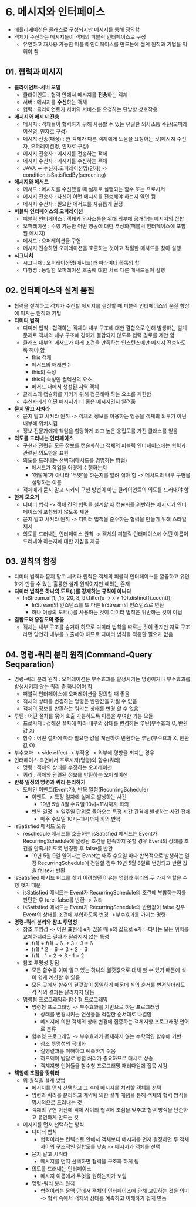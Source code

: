 # 6. 메시지와 인터페이스

- 애플리케이션은 클래스로 구성되지만 메시지를 통해 정의함
- 객체가 수신하는 메시지들이 객체의 퍼블릭 인터페이스로 구성
    - 유연하고 재사용 가능한 퍼블릭 인터페이스를 만드는에 설계 원칙과 기법을 익혀야 함

## **01. 협력과 메시지**

- **클라이언트-서버 모델**
    - 클라이언트 : 협력 안에서 메시지를 **전송**하는 객체
    - 서버 : 메시지를 **수신**하는 객체
    - 협력 : 클라이언트가 서버의 서비스를 요청하는 단방향 상호작용
- **메시지와 메시지 전송**
    - 메시지 : 객체들이 협력하기 위해 사용할 수 있는 유일한 의사소통 수단(오퍼레이션명, 인자로 구성)
    - 메시지 전송(패싱) : 한 객체가 다른 객체에게 도움을 요청하는 것(메시지 수신자, 오퍼레이션명, 인자로 구성)
    - 메시지 전송자 : 메시지를 전송하는 객체
    - 메시지 수신자 : 메시지를 수신하는 객체
    - JAVA -> 수신자.오퍼레이션명(인자) -> condition.isSatisfiedBy(screening)
- **메시지와 메서드**
    - 메서드 : 메시지를 수신했을 때 실제로 실행되는 함수 또는 프로시저
    - 메시지 전송자 : 자신이 어떤 메시지를 전송해야 하는지 알면 됨
    - 메시지 수신자 : 필요한 메서드를 자유롭게 결정
- **퍼블릭 인터페이스와 오퍼레이션**
    - 퍼블릭 인터페이스 : 객체가 의사소통을 위해 외부에 공개하는 메시지의 집합
    - 오퍼레이션 : 수행 가능한 어떤 행동에 대한 추상화(퍼블릭 인터페이스에 포함된 메시지)
    - 메서드 : 오퍼레이션을 구현
    - 메시지 전송하면 오퍼레이션을 호출하는 것이고 적절한 메서드를 찾아 실행
- **시그니처**
    - 시그니처 : 오퍼레이션명(메서드)과 파라미터 목록의 합
    - 다형성 : 동일한 오퍼레이션 호출에 대한 서로 다른 메서드들이 실행

## **02. 인터페이스와 설계 품질**

- 협력을 설계하고 객체가 수신할 메시지를 결정할 때 퍼블릭 인터페이스의 품질 향상에 미치는 원칙과 기법
- **디미터 법칙**
    - 디미터 법칙 : 협력하는 객체의 내부 구조에 대한 결합으로 인해 발생하는 설계 문제로 객체의 내부 구조에 강하게 결합되지 않도록 협력 경로를 제안 함
    - 클래스 내부의 메서드가 아래 조건을 만족하는 인스턴스에만 메시지 전송하도록 해야 함
        - this 객체
        - 메서드의 매개변수
        - this의 속성
        - this의 속성인 컬렉션의 요소
        - 메서드 내에서 생성된 지역 객체
    - 클래스의 캡슐화를 지키기 위해 접근해야 하는 요소를 제한함
    - 수신자에게 어떤 메시지가 더 좋은 메시지인지 알려줌
- **묻지 말고 시켜라**
    - 묻지 말고 시켜라 원칙 -> 객체의 정보를 이용하는 행동을 객체의 외부가 아닌 내부에 위치시킴
    - 정보 전문가에게 책임을 할당하게 되고 높은 응집도를 가진 클래스를 얻음
- **의도를 드러내는 인터페이스**
    - 구현과 관련된 모든 정보를 캡슐화하고 객체의 퍼블릭 인터페이스에는 협력과 관련된 의도만을 표현
    - 의도를 드러내는 선택자(메서드를 명명하는 방법)
        - 메서드가 작업을 어떻게 수행하는지
        - '어떻게'가 아니라 '무엇'을 하는지를 알려 줘야 함 -> 메서드의 내부 구현을 설명하는 이름
    - 객체에게 묻지 말고 시키되 구현 방법이 아닌 클라이언트의 의도를 드러내야 함
- **함께 모으기**
    - 디미터 법칙 -> 객체 간의 협력을 설계할 때 캡슐화를 위반하는 메시지가 인터페이스에 포함되지 않도록 제한
    - 묻지 말고 시켜라 원칙 -> 디미터 법칙을 준수하는 협력을 만들기 위해 스타일 제시
    - 의도를 드러내는 인터페이스 원칙 -> 객체의 퍼블릭 인터페이스에 어떤 이름이 드러내야 하는지에 대한 지킴을 제공

## **03. 원칙의 함정**

- 디미터 법칙과 묻지 말고 시켜라 원칙은 객체의 퍼블릭 인터페이스를 깔끔하고 유연하게 만들 수 있는 훌륭한 설계 원칙이지만 예외는 존재
- **디미터 법칙은 하나의 도트(.)를 강제하는 규칙이 아니다**
    - InStream.of(1, ,15, 20, 3, 9).filter(x -> x > 10).distinct().count();
        - InStream의 인스턴스를 또 다른 InStream의 인스턴스로 변환
        - 하나 이상의 도트(.)를 사용하는 것이 디미터 법칙은 위반하는 것이 아님
- **결합도와 응집도의 충돌**
    - 객체는 내부 구조를 숨겨야 하므로 디미터 법칙을 따르는 것이 좋지만 자료 구조라면 당연히 내부를 노출해야 하므로 디미터 법칙을 적용할 필요가 없음

## **04. 명령-쿼리 분리 원칙(Command-Query Seqparation)**

- 명령-쿼리 분리 원칙 : 오퍼레이션은 부수효과를 발생시키는 명령이거나 부수효과를 발생시키지 않는 쿼리 중 하나여야 함
    - 퍼블릭 인터페이스에 오퍼레이션을 정의할 때 좋음
    - 객체의 상태를 변경하는 명령은 반환값을 가질 수 없음
    - 객체의 정보를 반환하는 쿼리는 상태를 변경 할 수 없음
- 루틴 : 어떤 절차를 묶어 호출 가능하도록 이름을 부여한 기능 모듈
    - 프로시저 : 정해진 절차에 따라 내부의 상태를 변경하는 루틴(부수효과 O, 반환값 X)
    - 함수 : 어떤 절차에 따라 필요한 값을 계산하여 반환하는 루틴(부수효과 X, 반환값 O)
- 부수효과 -> side effect -> 부작용 -> 외부에 영향을 끼치는 경우
- 인터페이스 측면에서 프로시저(명령)와 함수(쿼리)
    - 명령 : 객체의 상태를 수정하는 오퍼레이션
    - 쿼리 : 객체와 관련된 정보를 반환하는 오퍼레이션
- **반복 일정의 명령과 쿼리 분리하기**
    - 도메인 이벤트(Event가), 반복 일정(RecurringSchedule)
        - 이벤트 -> 특정 일자에 실제로 발생하는 사건
            - 19년 5월 8일 수요일 10시~11시까지 회의
        - 반복 일정 -> 일주일 단위로 돌아오는 특정 시간 간격에 발생하는 사건 전체
            - 매주 수요일 10시~11시까지 회의 반복
- isSatisfied 메서드 오류
    - reschedule 메서드를 호출하는 isSatisfied 메서드는 Event가 RecurringSchedule에 설정된 조건을 만족하지 못할 경우 Event의 상태를 조건을 만족시키도록 변경한 후 false를 반환
        - 19년 5월 9일 일어나는 Evnet는 매주 수요일 마다 반복적으로 발생하는 일정 RecurringSchedule에 전달할 경우 19년 5월 8일로 변경되고 반환 값을 false가 반환
- isSatisfied 메서드 버그를 찾기 어려웠던 이유는 명령과 쿼리의 두 가지 역할을 수행 했기 때문
    - isSatisfied 메서드는 Event가 RecurringSchedule의 조건에 부합하는지를 판단한 후 ture, false를 반환 -> 쿼리
    - isSatisfied 메서드는 Event가 RecurringSchedule의 반환값이 false 경우 Event의 상태를 조건에 부합하도록 변경 ->부수효과를 가지는 명령
- **명령-쿼리 분리와 참조 투명성**
    - 참조 투명성 -> 어떤 표현식 e가 있을 때 e의 값으로 e가 나타나는 모든 위치를 교체하더라도 결과가 달라지지 않는 특성
        - f(1) + f(1) = 6 -> 3 + 3 = 6
        - f(1) * 2 = 6 -> 3 * 2 = 6
        - f(1) - 1 = 2 -> 3 - 1 = 2
    - 참조 투명성 장점
        - 모든 함수를 이미 알고 있는 하나의 결괏값으로 대체 할 수 있기 때문에 식이 쉽게 계산할 수 있음
        - 모든 곳에서 함수의 결괏값이 동일하기 때문에 식의 순서를 변경하더라도 각 식의 결과는 달라지지 않음
    - 명령형 프로그래밍과 함수형 프로그래밍
        - 명령형 프로그래밍 -> 부수효과를 기반으로 하는 프로그래밍
            - 상태를 변경시키는 연산들을 적절한 순서대로 나열함
            - 메시지에 의한 객체의 상태 변경에 집중하는 객체지향 프로그래밍 언어로 분류
        - 함수형 프로그래밍 -> 부수효과가 존재하지 않는 수학적인 함수에 기반
            - 참조 투명성의 극대화
            - 실행결과를 이해하고 예측하기 쉬움
            - 하드웨어 발달로 병렬 처리가 중요하므로 대세로 상승
            - 객체지향 언어들을 함수형 프로그래밍 패러다임에 접목 시킴
- **책임에 초점을 맞춰라**
    - 위 원칙을 설계 방법
        - 메시지를 먼저 선택하고 그 후에 메시지를 처리할 객체를 선택
        - 명령과 쿼리를 분리하고 계약에 의한 설계 개념을 통해 객체의 협력 방식을 명시적으로 드러내는 것
        - 객체의 구현 이전에 객체 사이의 협력에 초점을 맞추고 협력 방식을 단순하고 유연하게 만드는 것
    - 메시지를 먼저 선택하는 방식
        - 디미터 법칙
            - 협력이라는 컨텍스트 안에서 객체보다 메시지를 먼저 결정하면 두 객체 사이의 구조적인 결합도를 낮춤 -> 메시지가 객체를 선택
        - 묻지 말고 시켜라
            - 메시지를 먼저 선택하면 협력을 구조화 하게 됨
        - 의도를 드러내는 인터페이스
            - 메시지 이름에서 무엇을 원하는지가 보임
        - 명령-쿼리 분리 원칙
            - 협력이라는 문맥 안에서 객체의 인터페이스에 관해 고민하는 것을 의미 -> 협력 속에서 객체의 상태를 예측하고 이해하기 쉽게 만듬
